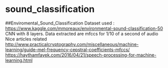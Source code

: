 # sound_classification
##Enviromental_Sound_Classification
Dataset used : https://www.kaggle.com/mmoreaux/environmental-sound-classification-50
CNN with 8 layers.
Data extracted are mfccs for 1/10 of a second of audio
Nice articles related
http://www.practicalcryptography.com/miscellaneous/machine-learning/guide-mel-frequency-cepstral-coefficients-mfccs/
https://haythamfayek.com/2016/04/21/speech-processing-for-machine-learning.html
